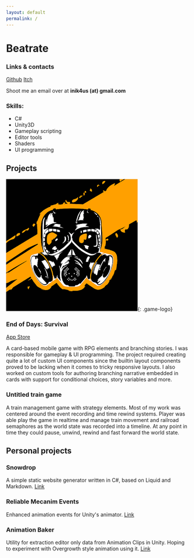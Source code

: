 ```yaml
---
layout: default
permalink: /
---
```


# Beatrate

### Links & contacts
[Github](https://github.com/beatrate "Github")
[Itch](https://beatrate.itch.io/ "Itch")

Shoot me an email over at **inik4us (at) gmail.com**

### Skills:
* C#
* Unity3D
* Gameplay scripting
* Editor tools
* Shaders
* UI programming

## Projects
![image](/assets/img/eod-logo.png){: .game-logo}

### End of Days: Survival
[App Store](https://apps.apple.com/us/app/end-of-days-survival/id1478121968)

A card-based mobile game with RPG elements and branching stories.
I was responsible for gameplay & UI programming.
The project required creating quite a lot of custom UI components since the builtin layout components proved to be lacking when it comes to tricky responsive layouts.
I also worked on custom tools for authoring branching narrative embedded in cards with support for conditional choices, story variables and more.

### Untitled train game
A train management game with strategy elements.
Most of my work was centered around the event recording and time rewind systems.
Player was able play the game in realtime and manage train movement and railroad semaphores as the world state
was recorded into a timeline. At any point in time they could pause, unwind, rewind and fast forward the world state.

## Personal projects
###  Snowdrop
A simple static website generator written in C#, based on Liquid and Markdown.
[Link](https://github.com/beatrate/Snowdrop "Github")

###  Reliable Mecanim Events
Enhanced animation events for Unity's animator.
[Link](https://github.com/beatrate/ReliableMecanimEvents "Github")

###  Animation Baker
Utility for extraction editor only data from Animation Clips in Unity.
Hoping to experiment with Overgrowth style animation using it.
[Link](https://github.com/beatrate/AnimationBaker "Github")